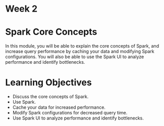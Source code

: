 # Week 2


# Spark Core Concepts

In this module, you will be able to explain the core concepts of Spark, and increase query performance by caching your data and modifying Spark configurations. You will also be able to use the Spark UI to analyze performance and identify bottlenecks.

# Learning Objectives
* Discuss the core concepts of Spark.
* Use Spark.
* Cache your data for increased performance.
* Modify Spark configurations for decreased query time.
* Use Spark UI to analyze performance and identify bottlenecks.
